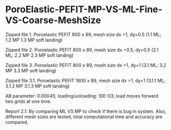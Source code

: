 # PoroElastic-PEFIT-MP-VS-ML-Fine-VS-Coarse-MeshSize

 
Zipped file 1. Poroelastic PEFIT 800 x 89, mesh size dx =1, dy=0.5  (1.1 ML; 1.2 MP 1.3 MP soft landing)

Zipped file 2. Poroelastic PEFIT 800 x 89, mesh size dx =0.5, dy=0.5 (2.1 ML; 2.2 MP 2.3 MP soft landing)

Zipped file 3. Poroelastic PEFIT 800 x 89, mesh size dx =1, dy=1 (3.1 ML; 3.2 MP 3.3 MP soft landing)

Zipped file 3.1. Poroelastic PEFIT 1600 x 89, mesh size dx =1, dy=1 (3.1.1 ML; 3.1.2 MP 3.1.3 MP soft landing)

AB parameter: 0.00045; loading/unloading: 10E-03; load moves forward two grids at one time.

Report 2.1: By comparing ML VS MP to check if there is bug in system. Also, different mesh sizes are tested, total computational time and accuracy are compared.
